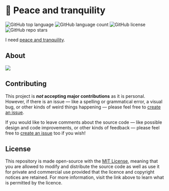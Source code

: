 
# 🪩 Peace and tranquility

![GitHub top language](https://img.shields.io/github/languages/top/j-cordz/peace-and-tranquility?color=red)
![GitHub language count](https://img.shields.io/github/languages/count/j-cordz/peace-and-tranquility)
![GitHub license](https://img.shields.io/github/license/j-cordz/peace-and-tranquility)
![GitHub repo stars](https://img.shields.io/github/stars/j-cordz/peace-and-tranquility?style=social)

I need [peace and tranquility](https://peace-and-tranquility.vercel.app/index.html).

## About
![](assets/dancin.png)

## Contributing

This project is **_not_ accepting major contributions** as it is personal. However, if there is an issue — like a spelling or grammatical error, a visual bug, or other kinds of weird things happening — please feel free to [create an issue](https://github.com/j-cordz/peace-and-tranquility/issues/new).

If you would like to leave comments about the source code — like possible design and code improvements, or other kinds of feedback — please feel free to [create an issue](https://github.com/j-cordz/peace-and-tranquility/issues/new) too if you wish!

## License

This repository is made open-source with the [MIT License](LICENSE), meaning that you are allowed to modify and distribute the source code as well as use it for private and commercial use provided that the licence and copyright notices are retained. For more information, visit the link above to learn what is permitted by the licence.
